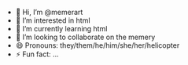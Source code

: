 - 👋 Hi, I’m @memerart
- 👀 I’m interested in html
- 🌱 I’m currently learning html
- 💞️ I’m looking to collaborate on the memery
- 😄 Pronouns: they/them/he/him/she/her/helicopter
- ⚡ Fun fact: ...

